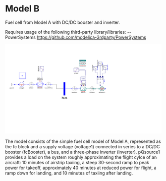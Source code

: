 # Model B

Fuel cell from Model A with DC/DC booster and inverter.

Requires usage of the following third-party library/libraries: --PowerSystems https://github.com/modelica-3rdparty/PowerSystems

![Model B Overview](media/hybridFC_v001.svg)

The model consists of the simple fuel cell model of Model A, represented as the fc block and a supply voltage (voltage1) connected in series to a DC/DC booster (fcBooster), a bus, and a three-phase inverter (inverter).  pQsource1 provides a load on the system roughly approximating the flight cylce of an aircraft: 10 minutes of airstrip taxiing, a steep 30-second ramp to peak power for takeoff, approximately 40 minutes at reduced power for flight, a ramp down for landing, and 10 minutes of taxiing after landing.
